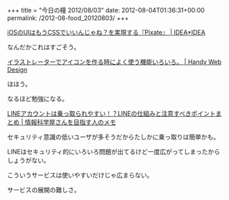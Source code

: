 +++
title = "今日の糧 2012/08/03"
date: 2012-08-04T01:36:31+00:00
permalink: /2012-08-food_20120803/
+++
<section> 

<div>
  <a href="http://www.ideaxidea.com/archives/2012/08/pixate.html">iOSのUIはもうCSSでいいんじゃね？を実現する『Pixate』 | IDEA*IDEA</a>
</div>

なんだかこれはすごそう。 </section> <section> 

<div>
  <a href="http://handywebdesign.net/2012/08/menu-item-for-making-icon/">イラストレーターでアイコンを作る時によく使う機能いろいろ。 | Handy Web Design</a>
</div>

ほほう。
  
なるほど勉強になる。 </section> <section> 

<div>
  <a href="http://did2memo.net/2012/08/01/naver-line-password/">LINEアカウントは乗っ取られやすい！？LINEの仕組みと注意すべきポイントまとめ | 情報科学屋さんを目指す人のメモ</a>
</div>

セキュリティ意識の低いユーザが多そうだからたしかに乗っ取りは簡単かも。
  
LINEはセキュリティ的にいろいろ問題が出てるけど一度広がってしまったからしょうがない。
  
こういうサービスは使いやすいだけじゃ広まらない。
  
サービスの展開の難しさ。 </section>